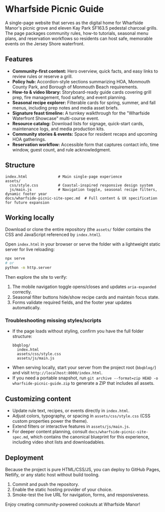 # Wharfside Picnic Guide

A single-page website that serves as the digital home for Wharfside Manor's picnic grove and eleven Kay Park SF163.5 pedestal
charcoal grills. The page packages community rules, how-to tutorials, seasonal menu plans, and reservation workflows so
residents can host safe, memorable events on the Jersey Shore waterfront.

## Features

- **Community-first content:** Hero overview, quick facts, and easy links to review rules or reserve a grill.
- **Policy hub:** Accordion-style sections summarizing HOA, Monmouth County Park, and Borough of Monmouth Beach requirements.
- **How-to & video library:** Storyboard-ready guide cards covering grill prep, fire management, food safety, and event planning.
- **Seasonal recipe explorer:** Filterable cards for spring, summer, and fall menus, including prep notes and media asset briefs.
- **Signature feast timeline:** A turnkey walkthrough for the "Wharfside Waterfront Showcase" multi-course event.
- **Resource catalog:** Download lists for signage, quick-start cards, maintenance logs, and media production kits.
- **Community stories & events:** Space for resident recaps and upcoming HOA gatherings.
- **Reservation workflow:** Accessible form that captures contact info, time window, guest count, and rule acknowledgment.

## Structure

```
index.html              # Main single-page experience
assets/
  css/style.css         # Coastal-inspired responsive design system
  js/main.js            # Navigation toggle, seasonal recipe filters, dynamic footer year
docs/wharfside-picnic-site-spec.md  # Full content & UX specification for future expansion
```

## Working locally

Download or clone the entire repository (the `assets/` folder contains the CSS and JavaScript referenced by `index.html`).

Open `index.html` in your browser or serve the folder with a lightweight static server for live reloading:

```bash
npx serve
# or
python -m http.server
```

Then explore the site to verify:

1. The mobile navigation toggle opens/closes and updates `aria-expanded` correctly.
2. Seasonal filter buttons hide/show recipe cards and maintain focus state.
3. Forms validate required fields, and the footer year updates automatically.

### Troubleshooting missing styles/scripts

- If the page loads without styling, confirm you have the full folder structure:
  ```
  bbqblog/
    index.html
    assets/css/style.css
    assets/js/main.js
  ```
- When serving locally, start your server from the project root (`bbqblog/`) and visit `http://localhost:8000/index.html`.
- If you need a portable snapshot, run `git archive --format=zip HEAD -o wharfside-picnic-guide.zip` to generate a ZIP that includes all assets.

## Customizing content

- Update rule text, recipes, or events directly in `index.html`.
- Adjust colors, typography, or spacing in `assets/css/style.css` (CSS custom properties power the theme).
- Extend filters or interactive features in `assets/js/main.js`.
- For deeper content planning, consult `docs/wharfside-picnic-site-spec.md`, which contains the canonical blueprint for this
  experience, including video shot lists and downloadables.

## Deployment

Because the project is pure HTML/CSS/JS, you can deploy to GitHub Pages, Netlify, or any static host without build tooling.

1. Commit and push the repository.
2. Enable the static hosting provider of your choice.
3. Smoke-test the live URL for navigation, forms, and responsiveness.

Enjoy creating community-powered cookouts at Wharfside Manor!
